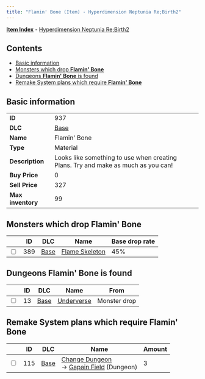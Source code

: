 ```yaml
---
title: "Flamin' Bone (Item) - Hyperdimension Neptunia Re;Birth2"
---
```


[**Item Index**](/neptunia/rb2/item/index.html) - [Hyperdimension Neptunia Re;Birth2](/neptunia/rb2)

## Contents

- [Basic information](#basic-information)
- [Monsters which drop **Flamin' Bone**](#monsters-which-drop-flamin-bone)
- [Dungeons **Flamin' Bone** is found](#dungeons-flamin-bone-is-found)
- [Remake System plans which require **Flamin' Bone**](#remake-system-plans-which-require-flamin-bone)

## Basic information

|   |   |
| -- | -- |
| **ID** | 937 |
| **DLC** | [Base](/neptunia/rb2/dlc/0-base.html) |
| **Name** | Flamin' Bone |
| **Type** | Material |
| **Description** | Looks like something to use when creating Plans. Try and make as much as you can! |
| **Buy Price** | 0 |
| **Sell Price** | 327 |
| **Max inventory** | 99 |

## Monsters which drop **Flamin' Bone**

|    | ID | DLC | Name | Base drop rate |
| -- | -- | --- | ---- | -------------- |
| <input type="checkbox" id="rb2-monster-0-389" class="trackbox" /> | 389 | [Base](/neptunia/rb2/dlc/0-base.html) | [Flame Skeleton](/neptunia/rb2/monster/0-389-flame-skeleton.html) | 45% |

## Dungeons **Flamin' Bone** is found

|    | ID | DLC | Name | From |
| -- | -- | --- | ---- | ---- |
| <input type="checkbox" id="rb2-dungeon-0-13" class="trackbox" /> | 13 | [Base](/neptunia/rb2/dlc/0-base.html) | [Underverse](/neptunia/rb2/dungeon/0-13-underverse.html) | Monster drop |

## Remake System plans which require **Flamin' Bone**

|    | ID | DLC | Name | Amount |
| -- | -- | --- | ---- | ------ |
| <input type="checkbox" id="rb2-remake-0-115" class="trackbox" /> | 115 | [Base](/neptunia/rb2/dlc/0-base.html) | [Change Dungeon](/neptunia/rb2/remake/0-115-change-dungeon.html)<br />→ [Gapain Field](/neptunia/rb2/dungeon/0-12-gapain-field.html) (Dungeon) | 3 |